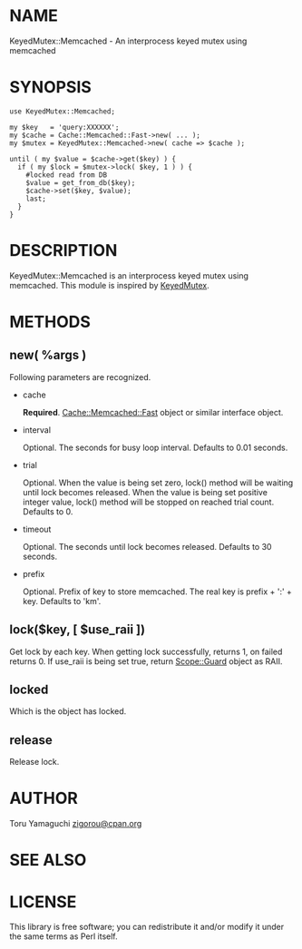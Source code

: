 # NAME

KeyedMutex::Memcached - An interprocess keyed mutex using memcached

# SYNOPSIS

    use KeyedMutex::Memcached;

    my $key   = 'query:XXXXXX';
    my $cache = Cache::Memcached::Fast->new( ... );
    my $mutex = KeyedMutex::Memcached->new( cache => $cache );

    until ( my $value = $cache->get($key) ) {
      if ( my $lock = $mutex->lock( $key, 1 ) ) {
        #locked read from DB
        $value = get_from_db($key);
        $cache->set($key, $value);
        last;
      }
    }

# DESCRIPTION

KeyedMutex::Memcached is an interprocess keyed mutex using memcached.
This module is inspired by [KeyedMutex](https://metacpan.org/pod/KeyedMutex).

# METHODS

## new( %args )

Following parameters are recognized.

- cache

    **Required**. [Cache::Memcached::Fast](https://metacpan.org/pod/Cache::Memcached::Fast) object or similar interface object.

- interval

    Optional. The seconds for busy loop interval. Defaults to 0.01 seconds.

- trial

    Optional. When the value is being set zero, lock() method will be waiting until lock becomes released.
    When the value is being set positive integer value, lock() method will be stopped on reached trial count.
    Defaults to 0.

- timeout

    Optional. The seconds until lock becomes released. Defaults to 30 seconds.

- prefix

    Optional. Prefix of key to store memcached. The real key is prefix + ':' + key. Defaults to 'km'.

## lock($key, \[ $use\_raii \])

Get lock by each key. When getting lock successfully, returns 1, on failed returns 0.
If use\_raii is being set true, return [Scope::Guard](https://metacpan.org/pod/Scope::Guard) object as RAII.

## locked

Which is the object has locked.

## release

Release lock.

# AUTHOR

Toru Yamaguchi <zigorou@cpan.org>

# SEE ALSO

# LICENSE

This library is free software; you can redistribute it and/or modify
it under the same terms as Perl itself.
